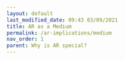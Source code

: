 ```yaml
---
layout: default
last_modified_date: 09:43 03/09/2021
title: AR as a Medium
permalink: /ar-implications/medium
nav_order: 1
parent: Why is AR special?
---
```


